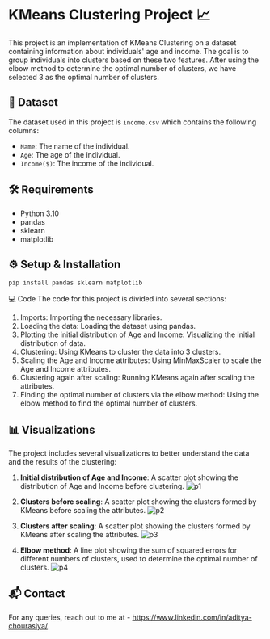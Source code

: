 # KMeans Clustering Project :chart_with_upwards_trend:

This project is an implementation of KMeans Clustering on a dataset containing information about individuals' age and income. The goal is to group individuals into clusters based on these two features. After using the elbow method to determine the optimal number of clusters, we have selected 3 as the optimal number of clusters.

## :file_folder: Dataset

The dataset used in this project is `income.csv` which contains the following columns:

- `Name`: The name of the individual.
- `Age`: The age of the individual.
- `Income($)`: The income of the individual.

## :hammer_and_wrench: Requirements

- Python 3.10
- pandas
- sklearn
- matplotlib

## :gear: Setup & Installation

```bash
pip install pandas sklearn matplotlib
```
:computer: Code
The code for this project is divided into several sections:

1. Imports: Importing the necessary libraries.
2. Loading the data: Loading the dataset using pandas.
3. Plotting the initial distribution of Age and Income: Visualizing the initial distribution of data.
4. Clustering: Using KMeans to cluster the data into 3 clusters.
5. Scaling the Age and Income attributes: Using MinMaxScaler to scale the Age and Income attributes.
6. Clustering again after scaling: Running KMeans again after scaling the attributes.
7. Finding the optimal number of clusters via the elbow method: Using the elbow method to find the optimal number of clusters.

## :bar_chart: Visualizations

The project includes several visualizations to better understand the data and the results of the clustering:

1. **Initial distribution of Age and Income**: A scatter plot showing the distribution of Age and Income before clustering.
![p1](https://github.com/Aditya-NeuralNetNinja/Learning-Projects/assets/108260519/e94c615c-8d7f-445c-95b3-bcb288408913)
   
2. **Clusters before scaling**: A scatter plot showing the clusters formed by KMeans before scaling the attributes.
![p2](https://github.com/Aditya-NeuralNetNinja/Learning-Projects/assets/108260519/5abafb41-0a3c-4317-8b73-264f79a087cd)

3. **Clusters after scaling**: A scatter plot showing the clusters formed by KMeans after scaling the attributes.
![p3](https://github.com/Aditya-NeuralNetNinja/Learning-Projects/assets/108260519/c599da3e-f4d5-4423-b229-19654d6e3c9a)

4. **Elbow method**: A line plot showing the sum of squared errors for different numbers of clusters, used to determine the optimal number of clusters.
![p4](https://github.com/Aditya-NeuralNetNinja/Learning-Projects/assets/108260519/0ec0a389-95c0-4364-84ed-d245824dd9dd)

## :mailbox_with_mail: Contact

For any queries, reach out to me at - https://www.linkedin.com/in/aditya-chourasiya/
